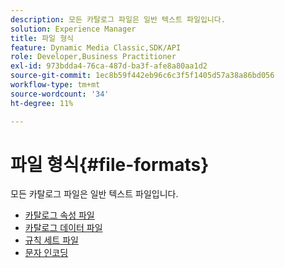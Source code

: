 ```yaml
---
description: 모든 카탈로그 파일은 일반 텍스트 파일입니다.
solution: Experience Manager
title: 파일 형식
feature: Dynamic Media Classic,SDK/API
role: Developer,Business Practitioner
exl-id: 973bdda4-76ca-487d-ba3f-afe8a80aa1d2
source-git-commit: 1ec8b59f442eb96c6c3f5f1405d57a38a86bd056
workflow-type: tm+mt
source-wordcount: '34'
ht-degree: 11%

---
```


# 파일 형식{#file-formats}

모든 카탈로그 파일은 일반 텍스트 파일입니다.

* [카탈로그 속성 파일](r-catalog-attribute-files.md)
* [카탈로그 데이터 파일](r-catalog-data-files.md)
* [규칙 세트 파일](r-rule-set-files.md)
* [문자 인코딩](r-is-cat-character-encoding.md)
